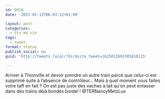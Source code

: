 ```yaml
---
id: 9916
date: '2023-02-13T06:03:12+01:00'

layout: post
categories:
  - Vis ma vie
tags:
  - tweet
format: status
publish_social: no
guid: 'http://tweets.local/?birdsite_tweet=1625012693705818115'

---
```


Arriver à Thionville et devoir prendre un autre train parce que celui-ci est supprimé suite à l’absence de contrôleur… Mais à quel moment vous faites votre taff en fait ? On est pas juste des vaches à lait qu’on peut entasser dans des trains déjà bondés bordel ! @TERNancyMetzLux